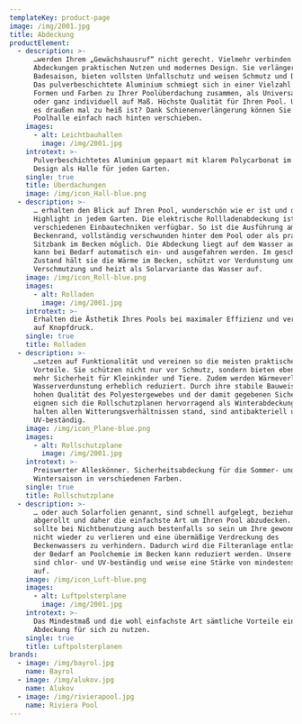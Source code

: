```yaml
---
templateKey: product-page
image: /img/2001.jpg
title: Abdeckung
productElement:
  - description: >-
      …werden Ihrem „Gewächshausruf“ nicht gerecht. Vielmehr verbinden unsere
      Abdeckungen praktischen Nutzen und modernes Design. Sie verlängern die
      Badesaison, bieten vollsten Unfallschutz und weisen Schmutz und Dreck ab.
      Das pulverbeschichtete Aluminium schmiegt sich in einer Vielzahl von
      Formen und Farben zu Ihrer Poolüberdachung zusammen, als Universallösung
      oder ganz individuell auf Maß. Höchste Qualität für Ihren Pool. Und wenn
      es draußen mal zu heiß ist? Dank Schienenverlängerung können Sie die
      Poolhalle einfach nach hinten verschieben.
    images:
      - alt: Leichtbauhallen
        image: /img/2001.jpg
    introtext: >-
      Pulverbeschichtetes Aluminium gepaart mit klarem Polycarbonat im modernen
      Design als Halle für jeden Garten.
    single: true
    title: Überdachungen
    image: /img/icon_Hall-blue.png
  - description: >-
      … erhalten den Blick auf Ihren Pool, wunderschön wie er ist und das
      Highlight in jedem Garten. Die elektrische Rollladenabdeckung ist in
      verschiedenen Einbautechniken verfügbar. So ist die Ausführung am
      Beckenrand, vollständig verschwunden hinter dem Pool oder als praktische
      Sitzbank im Becken möglich. Die Abdeckung liegt auf dem Wasser auf und
      kann bei Bedarf automatisch ein- und ausgefahren werden. Im geschlossenen
      Zustand hält sie die Wärme im Becken, schützt vor Verdunstung und
      Verschmutzung und heizt als Solarvariante das Wasser auf.
    image: /img/icon_Roll-blue.png
    images:
      - alt: Rolladen
        image: /img/2001.jpg
    introtext: >-
      Erhalten die Ästhetik Ihres Pools bei maximaler Effizienz und verschwinden
      auf Knopfdruck.
    single: true
    title: Rolladen
  - description: >-
      …setzen auf Funktionalität und vereinen so die meisten praktischen
      Vorteile. Sie schützen nicht nur vor Schmutz, sondern bieten ebenfalls
      mehr Sicherheit für Kleinkinder und Tiere. Zudem werden Wärmeverlust und
      Wasserverdunstung erheblich reduziert. Durch ihre stabile Bauweise, der
      hohen Qualität des Polyestergewebes und der damit gegebenen Sicherheit
      eignen sich die Rollschutzplanen hervorragend als Winterabdeckung. Sie
      halten allen Witterungsverhältnissen stand, sind antibakteriell und
      UV-beständig.
    image: /img/icon_Plane-blue.png
    images:
      - alt: Rollschutzplane
        image: /img/2001.jpg
    introtext: >-
      Preiswerter Alleskönner. Sicherheitsabdeckung für die Sommer- und
      Wintersaison in verschiedenen Farben.
    single: true
    title: Rollschutzplane
  - description: >-
      … oder auch Solarfolien genannt, sind schnell aufgelegt, beziehungsweise
      abgerollt und daher die einfachste Art um Ihren Pool abzudecken. Dies
      sollte bei Nichtbenutzung auch bestenfalls so sein um Ihre gewonnene Wärme
      nicht wieder zu verlieren und eine übermäßige Verdreckung des
      Beckenwassers zu verhindern. Dadurch wird die Filteranlage entlastet und
      der Bedarf an Poolchemie im Becken kann reduziert werden. Unsere Planen
      sind chlor- und UV-beständig und weise eine Stärke von mindestens 400 μm
      auf.
    image: /img/icon_Luft-blue.png
    images:
      - alt: Luftpolsterplane
        image: /img/2001.jpg
    introtext: >-
      Das Mindestmaß und die wohl einfachste Art sämtliche Vorteile einer
      Abdeckung für sich zu nutzen.
    single: true
    title: Luftpolsterplanen
brands:
  - image: /img/bayrol.jpg
    name: Bayrol
  - image: /img/alukov.jpg
    name: Alukov
  - image: /img/rivierapool.jpg
    name: Riviera Pool
---
```


